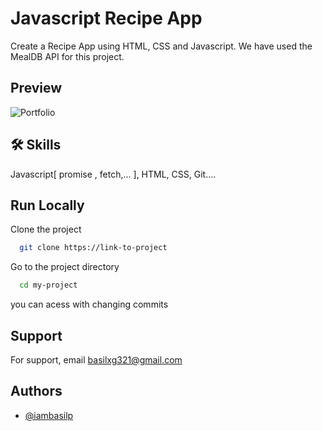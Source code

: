 
# Javascript Recipe App

Create a Recipe App using HTML, CSS and Javascript. We have used the MealDB API for this project.




## Preview

![Portfolio](https://via.placeholder.com/468x300?text=App+Screenshot+Here)


## 🛠 Skills
Javascript[ promise , fetch,... ], HTML, CSS, Git....


## Run Locally

Clone the project

```bash
  git clone https://link-to-project
```

Go to the project directory

```bash
  cd my-project
```

you can acess with changing commits


## Support

For support, email basilxg321@gmail.com


## Authors

- [@iambasilp](https://www.github.com/iambasilp)

